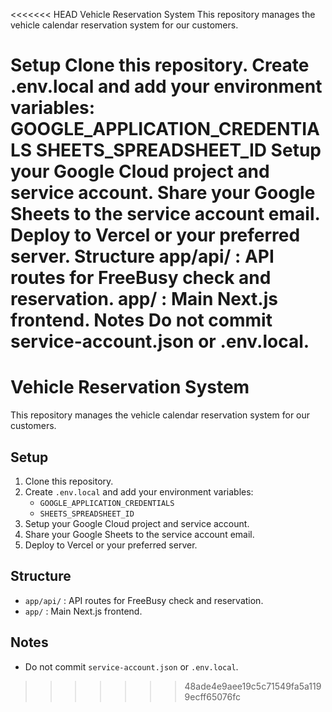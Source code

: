 <<<<<<< HEAD
Vehicle Reservation System
This repository manages the vehicle calendar reservation system for our customers.

Setup
Clone this repository.
Create .env.local and add your environment variables:
GOOGLE_APPLICATION_CREDENTIALS
SHEETS_SPREADSHEET_ID
Setup your Google Cloud project and service account.
Share your Google Sheets to the service account email.
Deploy to Vercel or your preferred server.
Structure
app/api/ : API routes for FreeBusy check and reservation.
app/ : Main Next.js frontend.
Notes
Do not commit service-account.json or .env.local.
=======
# Vehicle Reservation System

This repository manages the vehicle calendar reservation system for our customers.

## Setup

1. Clone this repository.
2. Create `.env.local` and add your environment variables:
   - `GOOGLE_APPLICATION_CREDENTIALS`
   - `SHEETS_SPREADSHEET_ID`
3. Setup your Google Cloud project and service account.
4. Share your Google Sheets to the service account email.
5. Deploy to Vercel or your preferred server.

## Structure

- `app/api/` : API routes for FreeBusy check and reservation.
- `app/` : Main Next.js frontend.

## Notes

- Do not commit `service-account.json` or `.env.local`.
>>>>>>> 48ade4e9aee19c5c71549fa5a1199ecff65076fc

